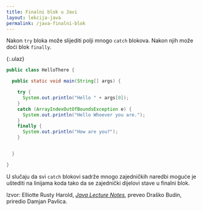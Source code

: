 ```yaml
---
title: Finalni blok u Javi
layout: lekcija-java
permalink: /java-finalni-blok
---
```


Nakon `try` bloka može slijediti polji mnogo `catch` blokova. Nakon njih može doći blok `finally`.

{:.ulaz}
```java
public class HelloThere {

  public static void main(String[] args) {

    try {
      System.out.println("Hello " + args[0]);
    }
    catch (ArrayIndexOutOfBoundsException e) {
      System.out.println("Hello Whoever you are.");
    }
    finally {
      System.out.println("How are you?");  
    }


  }

}
```

U slučaju da svi `catch` blokovi sadrže mnogo zajedničkih naredbi moguće je uštediti na linijama koda tako da se zajednički dijelovi stave u finalni blok.


Izvor: Elliotte Rusty Harold, *[Java Lecture Notes](//www.cafeaulait.org/course/index.html)*, preveo Draško Budin, priredio Damjan Pavlica.
